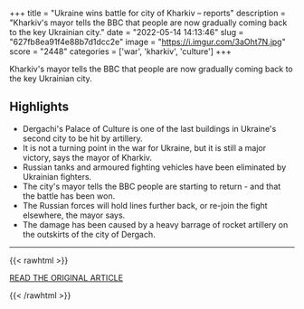 +++
title = "Ukraine wins battle for city of Kharkiv – reports"
description = "Kharkiv's mayor tells the BBC that people are now gradually coming back to the key Ukrainian city."
date = "2022-05-14 14:13:46"
slug = "627fb8ea91f4e88b7d1dcc2e"
image = "https://i.imgur.com/3aOht7N.jpg"
score = "2448"
categories = ['war', 'kharkiv', 'culture']
+++

Kharkiv's mayor tells the BBC that people are now gradually coming back to the key Ukrainian city.

## Highlights

- Dergachi's Palace of Culture is one of the last buildings in Ukraine's second city to be hit by artillery.
- It is not a turning point in the war for Ukraine, but it is still a major victory, says the mayor of Kharkiv.
- Russian tanks and armoured fighting vehicles have been eliminated by Ukrainian fighters.
- The city's mayor tells the BBC people are starting to return - and that the battle has been won.
- The Russian forces will hold lines further back, or re-join the fight elsewhere, the mayor says.
- The damage has been caused by a heavy barrage of rocket artillery on the outskirts of the city of Dergach.

---

{{< rawhtml >}}
  <p class="article-category">
    <a target="_blank" href="https://www.bbc.co.uk/news/live/world-europe-61441664">READ THE ORIGINAL ARTICLE</a>
  </p>
{{< /rawhtml >}}
